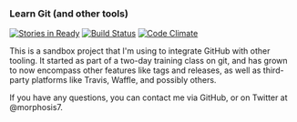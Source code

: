 ### Learn Git (and other tools)

[![Stories in Ready](https://badge.waffle.io/matt-bernhardt/learngit.svg?label=ready&title=Ready)](http://waffle.io/matt-bernhardt/learngit)
[![Build Status](https://travis-ci.org/matt-bernhardt/learngit.svg?branch=master)](https://travis-ci.org/matt-bernhardt/learngit)
[![Code Climate](https://codeclimate.com/github/matt-bernhardt/learngit/badges/gpa.svg)](https://codeclimate.com/github/matt-bernhardt/learngit)

This is a sandbox project that I'm using to integrate GitHub with other tooling. It started as part of a two-day training class on git, and has grown to now encompass other features like tags and releases, as well as third-party platforms like Travis, Waffle, and possibly others.

If you have any questions, you can contact me via GitHub, or on Twitter at @morphosis7.
